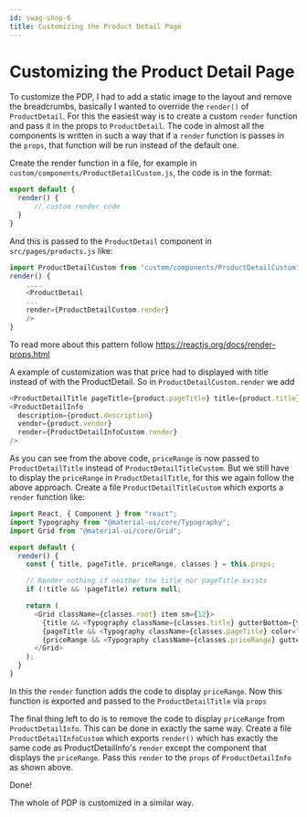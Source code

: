 ```yaml
---
id: swag-shop-6
title: Customizing the Product Detail Page
---
```


# Customizing the Product Detail Page

To customize the PDP, I had to add a static image to the layout and remove the breadcrumbs, basically I wanted to override the `render()` of `ProductDetail`. For this the easiest way is to create a custom `render` function and pass it in the props to `ProductDetail`. The code in almost all the components is written in such a way that if a `render` function is passes in the `props`, that function will be run instead of the default one.

Create the render function in a file, for example in `custom/components/ProductDetailCustom.js`, the code is in the format:

```javascript
export default {
  render() {
      // custom render code
  }
}
```
And this is passed to the `ProductDetail` component in `src/pages/products.js` like:

```javascript
import ProductDetailCustom from "custom/components/ProductDetailCustom";
render() {
    ....
    <ProductDetail
    ...
    render={ProductDetailCustom.render}
    />
}
```
To read more about this pattern follow https://reactjs.org/docs/render-props.html

A example of customization was that price had to displayed with title instead of with the ProductDetail. So in `ProductDetailCustom.render` we add

```javascript
<ProductDetailTitle pageTitle={product.pageTitle} title={product.title} priceRange={productPrice.displayPrice} render={ProductDetailTitleCustom.render}/>
<ProductDetailInfo
  description={product.description}
  vendor={product.vendor}
  render={ProductDetailInfoCustom.render}
/>
```

As you can see from the above code, `priceRange` is now passed to `ProductDetailTitle` instead of `ProductDetailTitleCustom`.
But we still have to display the `priceRange` in `ProductDetailTitle`, for this we again follow the above approach.
Create a file `ProductDetailTitleCustom` which exports a `render` function like:

```javascript
import React, { Component } from "react";
import Typography from "@material-ui/core/Typography";
import Grid from "@material-ui/core/Grid";

export default {
  render() {
    const { title, pageTitle, priceRange, classes } = this.props;

    // Render nothing if neither the title nor pageTitle exists
    if (!title && !pageTitle) return null;

    return (
      <Grid className={classes.root} item sm={12}>
        {title && <Typography className={classes.title} gutterBottom={true} variant="display2">{title}</Typography>}
        {pageTitle && <Typography className={classes.pageTitle} color="primary" component="h2" variant="title">{pageTitle}</Typography>}
        {priceRange && <Typography className={classes.priceRange} gutterBottom={true} variant="display2">{priceRange}</Typography>}
      </Grid>
    );
  }
}
```
In this the `render` function adds the code to display `priceRange`. Now this function is exported and passed to the `ProductDetailTitle` via `props`

The final thing left to do is to remove the code to display `priceRange` from `ProductDetailInfo`. This can be done in exactly the same way.
Create a file `ProductDetailInfoCustom` which exports `render()` which has exactly the same code as ProductDetailInfo's `render` except the component that displays the `priceRange`. Pass this `render` to the `props` of `ProductDetailInfo` as shown above.

Done!

The whole of PDP is customized in a similar way.